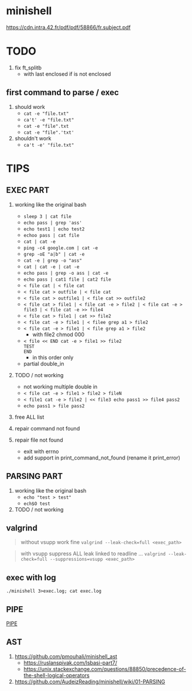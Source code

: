 # minishell
https://cdn.intra.42.fr/pdf/pdf/58866/fr.subject.pdf

# TODO

1. fix ft_splitb
	- with last enclosed if is not enclosed

## first command to parse / exec

1. should work
	- `cat -e "file.txt"`
	- `ca't' -e "file.txt"`
	- `cat -e "file".txt`
	- `cat -e "file".'txt'`
2. shouldn't work
	- `ca't -e' "file.txt"`

# TIPS

## EXEC PART

1. working like the original bash
	- `sleep 3 | cat file`
	- `echo pass | grep 'ass'`
	- `echo test1 | echo test2`
	- `echoo pass | cat file`
	- `cat | cat -e`
	- `ping -c4 google.com | cat -e`
	- `grep -oE "a|b" | cat -e`
	- `cat -e | grep -o "ass"`
	- `cat | cat -e | cat -e`
	- `echo pass | grep -o ass | cat -e`
	- `echo pass | cat1 file | cat2 file`
	- `< file cat | < file cat`
	- `< file cat > outfile | < file cat`
	- `< file cat > outfile1 | < file cat >> outfile2`
	- `< file cat > file1 | < file cat -e > file2 | < file cat -e > file3 | < file cat -e >> file4`
	- `< file cat > file1 | cat >> file2`
	- `< file cat -e > file1 | < filee grep a1 > file2`
	- `< file cat -e > file1 | < file grep a1 > file2`
		- with file2 chmod 000
	- `< file << END cat -e > file1 >> file2`<br>
	  `TEST`<br>
	  `END`
		- in this order only
	- partial double_in
1. TODO / not working
	- not working multiple double in
	- `< file cat -e > file1 > file2 > fileN`
	- `< file1 cat -e > file2 | << file3 echo pass1 >> file4 pass2`
	- `echo pass1 > file pass2`

1. free ALL list
1. repair command not found
1. repair file not found
	- exit with errno
	- add support in print_command_not_found (rename it print_error)

## PARSING PART

1. working like the original bash
	- `echo "test > test"`
	- `ech$O test`
1. TODO / not working

## valgrind
> without vsupp work fine
`valgrind --leak-check=full <exec_path>`

> with vsupp suppress ALL leak linked to readline ...
`valgrind --leak-check=full --suppressions=vsupp <exec_path>`

## exec with log
`./minishell 3>exec.log; cat exec.log`

## PIPE
[PIPE](https://youtu.be/ceNaZzEoUhk?t=1576)

## AST
1. https://github.com/pmouhali/minishell_ast
	- https://ruslanspivak.com/lsbasi-part7/
	- https://unix.stackexchange.com/questions/88850/precedence-of-the-shell-logical-operators
1. https://github.com/AudeizReading/minishell/wiki/01-PARSING
